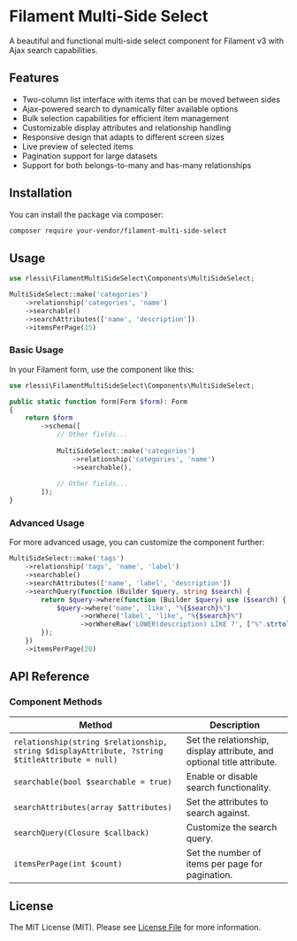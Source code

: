 # Filament Multi-Side Select

A beautiful and functional multi-side select component for Filament v3 with Ajax search capabilities.

## Features

- Two-column list interface with items that can be moved between sides
- Ajax-powered search to dynamically filter available options
- Bulk selection capabilities for efficient item management
- Customizable display attributes and relationship handling
- Responsive design that adapts to different screen sizes
- Live preview of selected items
- Pagination support for large datasets
- Support for both belongs-to-many and has-many relationships

## Installation

You can install the package via composer:

```bash
composer require your-vendor/filament-multi-side-select
```

## Usage

```php
use rlessi\FilamentMultiSideSelect\Components\MultiSideSelect;

MultiSideSelect::make('categories')
    ->relationship('categories', 'name')
    ->searchable()
    ->searchAttributes(['name', 'description'])
    ->itemsPerPage(15)
```

### Basic Usage

In your Filament form, use the component like this:

```php
use rlessi\FilamentMultiSideSelect\Components\MultiSideSelect;

public static function form(Form $form): Form
{
    return $form
        ->schema([
            // Other fields...
            
            MultiSideSelect::make('categories')
                ->relationship('categories', 'name')
                ->searchable(),
                
            // Other fields...
        ]);
}
```

### Advanced Usage

For more advanced usage, you can customize the component further:

```php
MultiSideSelect::make('tags')
    ->relationship('tags', 'name', 'label')
    ->searchable()
    ->searchAttributes(['name', 'label', 'description'])
    ->searchQuery(function (Builder $query, string $search) {
        return $query->where(function (Builder $query) use ($search) {
            $query->where('name', 'like', "%{$search}%")
                  ->orWhere('label', 'like', "%{$search}%")
                  ->orWhereRaw('LOWER(description) LIKE ?', ["%".strtolower($search)."%"]);
        });
    })
    ->itemsPerPage(20)
```

## API Reference

### Component Methods

| Method | Description |
|--------|-------------|
| `relationship(string $relationship, string $displayAttribute, ?string $titleAttribute = null)` | Set the relationship, display attribute, and optional title attribute. |
| `searchable(bool $searchable = true)` | Enable or disable search functionality. |
| `searchAttributes(array $attributes)` | Set the attributes to search against. |
| `searchQuery(Closure $callback)` | Customize the search query. |
| `itemsPerPage(int $count)` | Set the number of items per page for pagination. |

## License

The MIT License (MIT). Please see [License File](LICENSE.md) for more information.